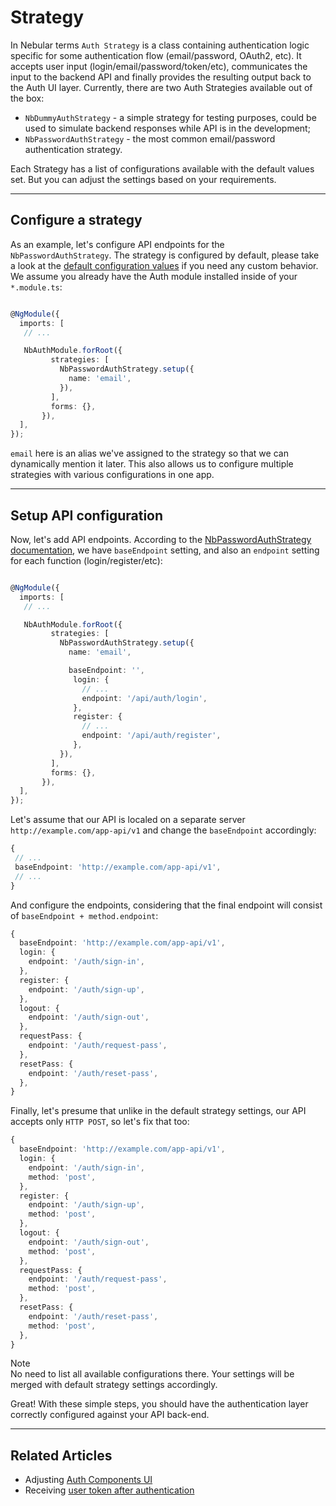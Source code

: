 # Strategy

In Nebular terms `Auth Strategy` is a class containing authentication logic specific for some authentication flow (email/password, OAuth2, etc).
It accepts user input (login/email/password/token/etc), communicates the input to the backend API and finally provides the resulting output back to the Auth UI layer.
Currently, there are two Auth Strategies available out of the box:

- `NbDummyAuthStrategy` - a simple strategy for testing purposes, could be used to simulate backend responses while API is in the development;
- `NbPasswordAuthStrategy` - the most common email/password authentication strategy.

Each Strategy has a list of configurations available with the default values set. But you can adjust the settings based on your requirements.

<hr>
  
## Configure a strategy

As an example, let's configure API endpoints for the `NbPasswordAuthStrategy`. The strategy is configured by default, please take a look at the [default configuration values](docs/auth/nbpasswordauthstrategy) if you need any custom behavior.
We assume you already have the Auth module installed inside of your `*.module.ts`:

```typescript

@NgModule({
  imports: [
   // ...

   NbAuthModule.forRoot({
         strategies: [
           NbPasswordAuthStrategy.setup({
             name: 'email',
           }),
         ],
         forms: {},
       }),
  ],
});

```

`email` here is an alias we've assigned to the strategy so that we can dynamically mention it later. This also allows us to configure multiple strategies with various configurations in one app.

<hr>

## Setup API configuration

Now, let's add API endpoints. According to the [NbPasswordAuthStrategy documentation](docs/auth/nbpasswordauthstrategy), we have `baseEndpoint` setting, and also an `endpoint` setting for each function (login/register/etc):

```typescript

@NgModule({
  imports: [
   // ...

   NbAuthModule.forRoot({
         strategies: [
           NbPasswordAuthStrategy.setup({
             name: 'email',

             baseEndpoint: '',
              login: {
                // ...
                endpoint: '/api/auth/login',
              },
              register: {
                // ...
                endpoint: '/api/auth/register',
              },
           }),
         ],
         forms: {},
       }),
  ],
});
```

Let's assume that our API is localed on a separate server `http://example.com/app-api/v1` and change the `baseEndpoint` accordingly:

```typescript
{
 // ...
 baseEndpoint: 'http://example.com/app-api/v1',
 // ...
}
```

And configure the endpoints, considering that the final endpoint will consist of `baseEndpoint + method.endpoint`:

```typescript
{
  baseEndpoint: 'http://example.com/app-api/v1',
  login: {
    endpoint: '/auth/sign-in',
  },
  register: {
    endpoint: '/auth/sign-up',
  },
  logout: {
    endpoint: '/auth/sign-out',
  },
  requestPass: {
    endpoint: '/auth/request-pass',
  },
  resetPass: {
    endpoint: '/auth/reset-pass',
  },
}
```

Finally, let's presume that unlike in the default strategy settings, our API accepts only `HTTP POST`, so let's fix that too:

```typescript
{
  baseEndpoint: 'http://example.com/app-api/v1',
  login: {
    endpoint: '/auth/sign-in',
    method: 'post',
  },
  register: {
    endpoint: '/auth/sign-up',
    method: 'post',
  },
  logout: {
    endpoint: '/auth/sign-out',
    method: 'post',
  },
  requestPass: {
    endpoint: '/auth/request-pass',
    method: 'post',
  },
  resetPass: {
    endpoint: '/auth/reset-pass',
    method: 'post',
  },
}
```

<div class="note note-info">
  <div class="note-title">Note</div>
  <div class="note-body">
    No need to list all available configurations there. Your settings will be merged with default strategy settings accordingly.
  </div>
</div>

Great! With these simple steps, you should have the authentication layer correctly configured against your API back-end.

<hr>

## Related Articles

- Adjusting [Auth Components UI](docs/auth/configuring-ui)
- Receiving [user token after authentication](docs/auth/getting-user-token)
